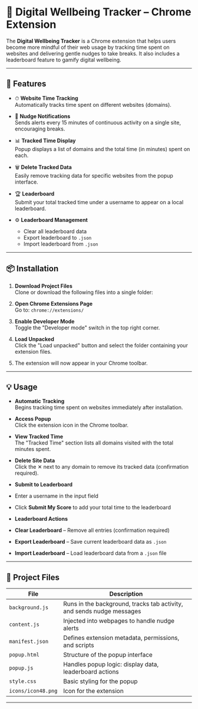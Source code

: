 # 🌱 Digital Wellbeing Tracker – Chrome Extension

The **Digital Wellbeing Tracker** is a Chrome extension that helps users become more mindful of their web usage by tracking time spent on websites and delivering gentle nudges to take breaks. It also includes a leaderboard feature to gamify digital wellbeing.

---

## 🚀 Features

- ⏱ **Website Time Tracking**  
  Automatically tracks time spent on different websites (domains).

- 🔔 **Nudge Notifications**  
  Sends alerts every 15 minutes of continuous activity on a single site, encouraging breaks.

- 📊 **Tracked Time Display**  
  Popup displays a list of domains and the total time (in minutes) spent on each.

- 🗑️ **Delete Tracked Data**  
  Easily remove tracking data for specific websites from the popup interface.

- 🏆 **Leaderboard**  
  Submit your total tracked time under a username to appear on a local leaderboard.

- ⚙️ **Leaderboard Management**  
  - Clear all leaderboard data  
  - Export leaderboard to `.json`  
  - Import leaderboard from `.json`

---

## 📦 Installation

1. **Download Project Files**  
   Clone or download the following files into a single folder:

2. **Open Chrome Extensions Page**  
Go to: `chrome://extensions/`

3. **Enable Developer Mode**  
Toggle the "Developer mode" switch in the top right corner.

4. **Load Unpacked**  
Click the "Load unpacked" button and select the folder containing your extension files.

5. The extension will now appear in your Chrome toolbar.

---

## 💡 Usage

- **Automatic Tracking**  
Begins tracking time spent on websites immediately after installation.

- **Access Popup**  
Click the extension icon in the Chrome toolbar.

- **View Tracked Time**  
The "Tracked Time" section lists all domains visited with the total minutes spent.

- **Delete Site Data**  
Click the ✕ next to any domain to remove its tracked data (confirmation required).

- **Submit to Leaderboard**  
- Enter a username in the input field  
- Click **Submit My Score** to add your total time to the leaderboard

- **Leaderboard Actions**
- **Clear Leaderboard** – Remove all entries (confirmation required)  
- **Export Leaderboard** – Save current leaderboard data as `.json`  
- **Import Leaderboard** – Load leaderboard data from a `.json` file

---

## 📁 Project Files

| File | Description |
|------|-------------|
| `background.js` | Runs in the background, tracks tab activity, and sends nudge messages |
| `content.js` | Injected into webpages to handle nudge alerts |
| `manifest.json` | Defines extension metadata, permissions, and scripts |
| `popup.html` | Structure of the popup interface |
| `popup.js` | Handles popup logic: display data, leaderboard actions |
| `style.css` | Basic styling for the popup |
| `icons/icon48.png` | Icon for the extension |

---


